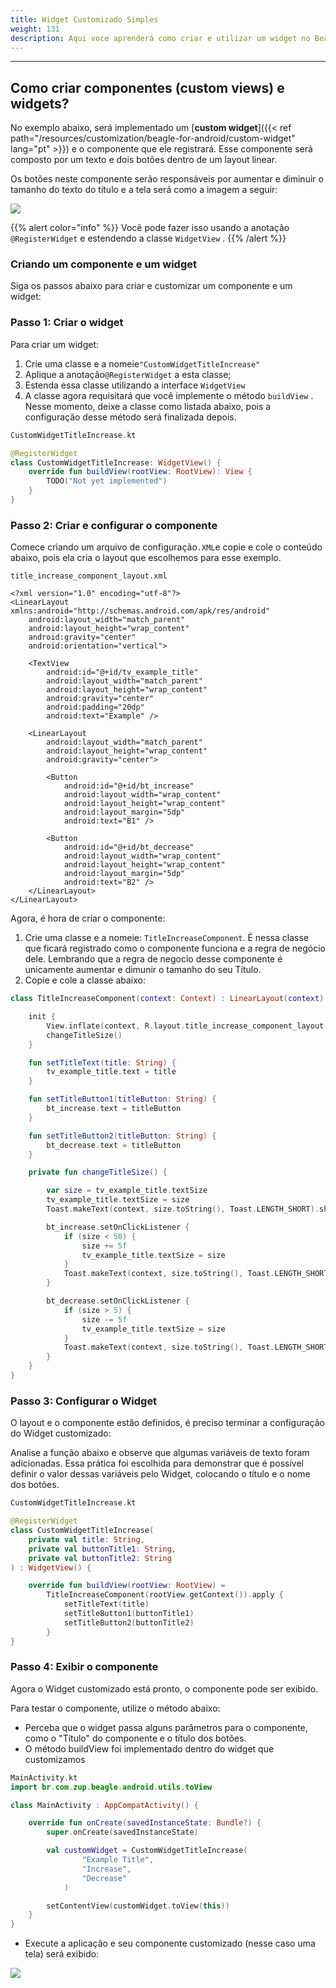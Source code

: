 ```yaml
---
title: Widget Customizado Simples
weight: 131
description: Aqui voce aprenderá como criar e utilizar um widget no Beagle
---
```


---

## Como criar componentes \(custom views\) e widgets?

No exemplo abaixo, será implementado um [**custom widget**]({{< ref path="/resources/customization/beagle-for-android/custom-widget" lang="pt" >}}) e o componente que ele registrará. Esse componente será composto por um texto e dois botões dentro de um layout linear.

Os botões neste componente serão responsáveis ​​por aumentar e diminuir o tamanho do texto do título e a tela será como a imagem a seguir:

![](/shared/image%20%2883%29.png)

{{% alert color="info" %}}
Você pode fazer isso usando a anotação `@RegisterWidget` e estendendo a classe `WidgetView` .
{{% /alert %}}

### Criando um componente e um widget

Siga os passos abaixo para criar e customizar um componente e um widget:

### Passo 1: Criar o widget

Para criar um widget:

1. Crie uma classe e a nomeie`"CustomWidgetTitleIncrease"`
2. Aplique a anotação`@RegisterWidget` a esta classe;
3. Estenda essa classe utilizando a interface `WidgetView`
4. A classe agora requisitará que você implemente o método `buildView` . Nesse momento, deixe a classe como listada abaixo, pois a configuração desse método será finalizada depois.

```kotlin
CustomWidgetTitleIncrease.kt

@RegisterWidget
class CustomWidgetTitleIncrease: WidgetView() {
    override fun buildView(rootView: RootView): View {
        TODO("Not yet implemented")
    }
}
```

### Passo 2: Criar e configurar o componente

Comece criando um arquivo de configuração`.XML`e copie e cole o conteúdo abaixo, pois ela cria o layout que escolhemos para esse exemplo.

```markup
title_increase_component_layout.xml

<?xml version="1.0" encoding="utf-8"?>
<LinearLayout xmlns:android="http://schemas.android.com/apk/res/android"
    android:layout_width="match_parent"
    android:layout_height="wrap_content"
    android:gravity="center"
    android:orientation="vertical">

    <TextView
        android:id="@+id/tv_example_title"
        android:layout_width="match_parent"
        android:layout_height="wrap_content"
        android:gravity="center"
        android:padding="20dp"
        android:text="Example" />

    <LinearLayout
        android:layout_width="match_parent"
        android:layout_height="wrap_content"
        android:gravity="center">

        <Button
            android:id="@+id/bt_increase"
            android:layout_width="wrap_content"
            android:layout_height="wrap_content"
            android:layout_margin="5dp"
            android:text="B1" />

        <Button
            android:id="@+id/bt_decrease"
            android:layout_width="wrap_content"
            android:layout_height="wrap_content"
            android:layout_margin="5dp"
            android:text="B2" />
    </LinearLayout>
</LinearLayout>
```

Agora, é hora de criar o componente:

1. Crie uma classe e a nomeie: `TitleIncreaseComponent`. É nessa classe que ficará registrado como o componente funciona e a regra de negócio dele. Lembrando que a regra de negocio desse componente é unicamente aumentar e dimunir o tamanho do seu Título.
2. Copie e cole a classe abaixo:

```kotlin
class TitleIncreaseComponent(context: Context) : LinearLayout(context) {

    init {
        View.inflate(context, R.layout.title_increase_component_layout, this)
        changeTitleSize()
    }

    fun setTitleText(title: String) {
        tv_example_title.text = title
    }

    fun setTitleButton1(titleButton: String) {
        bt_increase.text = titleButton
    }

    fun setTitleButton2(titleButton: String) {
        bt_decrease.text = titleButton
    }

    private fun changeTitleSize() {

        var size = tv_example_title.textSize
        tv_example_title.textSize = size
        Toast.makeText(context, size.toString(), Toast.LENGTH_SHORT).show()

        bt_increase.setOnClickListener {
            if (size < 50) {
                size += 5f
                tv_example_title.textSize = size
            }
            Toast.makeText(context, size.toString(), Toast.LENGTH_SHORT).show()
        }

        bt_decrease.setOnClickListener {
            if (size > 5) {
                size -= 5f
                tv_example_title.textSize = size
            }
            Toast.makeText(context, size.toString(), Toast.LENGTH_SHORT).show()
        }
    }
}
```

### Passo 3: Configurar o Widget

O layout e o componente estão definidos, é preciso terminar a configuração do Widget customizado:

Analise a função abaixo e observe que algumas variáveis de texto foram adicionadas. Essa prática foi escolhida para demonstrar que é possível definir o valor dessas variáveis pelo Widget, colocando o título e o nome dos botões.

```kotlin
CustomWidgetTitleIncrease.kt

@RegisterWidget
class CustomWidgetTitleIncrease(
    private val title: String,
    private val buttonTitle1: String,
    private val buttonTitle2: String
) : WidgetView() {

    override fun buildView(rootView: RootView) =
        TitleIncreaseComponent(rootView.getContext()).apply {
            setTitleText(title)
            setTitleButton1(buttonTitle1)
            setTitleButton2(buttonTitle2)
        }
}
```

### Passo 4: Exibir o componente

Agora o Widget customizado está pronto, o componente pode ser exibido.

Para testar o componente, utilize o método abaixo:

- Perceba que o widget passa alguns parâmetros para o componente, como o "Título" do componente e o título dos botões.
- O método buildView foi implementado dentro do widget que customizamos

```kotlin
MainActivity.kt
import br.com.zup.beagle.android.utils.toView

class MainActivity : AppCompatActivity() {

    override fun onCreate(savedInstanceState: Bundle?) {
        super.onCreate(savedInstanceState)

        val customWidget = CustomWidgetTitleIncrease(
                "Example Title",
                "Increase",
                "Decrease"
            )

        setContentView(customWidget.toView(this))
    }
}
```

- Execute a aplicação e seu componente customizado \(nesse caso uma tela\) será exibido:

![](/shared/custumwidgetexample.gif)
